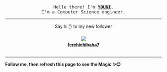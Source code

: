 <p align='center'>
    <samp>Hello there! I'm <b><a href='https://github.com/abdelyouni'>YOUNI</a></b>.<br>
        I'm a Computer Science engineer.
    </samp>
</p>
<hr>
<p align='center'>
    <span>Say hi ✋ to my new follower </span></br></br>
    <img src='https://itspot.ma/github/ferchichibaha7_avatar.png'><b></br>
    <a href='https://github.com/ferchichibaha7'>ferchichibaha7</a></b></br></br>
</p>
<hr>
<b>Follow me, then refresh this page to see the Magic ✨😉</b>